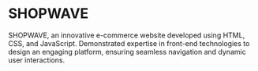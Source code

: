 # SHOPWAVE
SHOPWAVE, an innovative e-commerce website developed using HTML, CSS, and JavaScript. Demonstrated expertise in front-end technologies to design an engaging platform, ensuring seamless navigation and dynamic user interactions.
